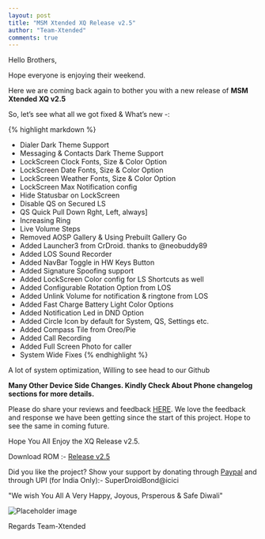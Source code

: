 ```yaml
---
layout: post
title: "MSM Xtended XQ Release v2.5"
author: "Team-Xtended"
comments: true
---
```


Hello Brothers,

Hope everyone is enjoying their weekend. 

Here we are coming back again to bother you with a new release of **MSM Xtended XQ v2.5**

So, let’s see what all we got fixed & What’s new -:

{% highlight markdown %}
* Dialer Dark Theme Support
* Messaging & Contacts Dark Theme Support
* LockScreen Clock Fonts, Size & Color Option
* LockScreen Date Fonts, Size & Color Option
* LockScreen Weather Fonts, Size & Color Option
* LockScreen Max Notification config
* Hide Statusbar on LockScreen
* Disable QS on Secured LS
* QS Quick Pull Down Rght, Left, always]
* Increasing Ring
* Live Volume Steps
* Removed AOSP Gallery & Using Prebuilt Gallery Go
* Added Launcher3 from CrDroid. thanks to @neobuddy89
* Added LOS Sound Recorder
* Added NavBar Toggle in HW Keys Button
* Added Signature Spoofing support
* Added LockScreen Color config for LS Shortcuts as well
* Added Configurable Rotation Option from LOS
* Added Unlink Volume for notification & ringtone from LOS
* Added Fast Charge Battery Light Color Options
* Added Notification Led in DND Option
* Added Circle Icon by default for System, QS, Settings etc.
* Added Compass Tile from Oreo/Pie
* Added Call Recording
* Added Full Screen Photo for caller
* System Wide Fixes 
{% endhighlight %}

A lot of system optimization, Willing to see head to our Github

**Many Other Device Side Changes. Kindly Check About Phone changelog sections for more details.**

Please do share your reviews and feedback [HERE](https://sourceforge.net/projects/xtended/reviews). We love the feedback and response we have been getting since the start of this project. Hope to see the same in coming future.

Hope You All Enjoy the XQ Release v2.5.

Download ROM :- [Release v2.5](https://sourceforge.net/projects/xtended/files) 

Did you like the project? Show your support by donating through [Paypal](https://www.paypal.me/superdroidbond) and  through UPI (for India Only):- SuperDroidBond@icici

"We wish You All A Very Happy, Joyous, Prsperous & Safe Diwali"

![Placeholder image](https://media.giphy.com/media/l0IsI60BLJxcgNdkY/giphy.gif "Placeholder image")

Regards
Team-Xtended